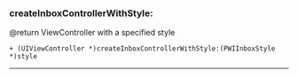 ### createInboxControllerWithStyle: <a name="createInboxControllerWithStyle:"></a>
@return ViewController with a specified style
```
+ (UIViewController *)createInboxControllerWithStyle:(PWIInboxStyle *)style
```
---
